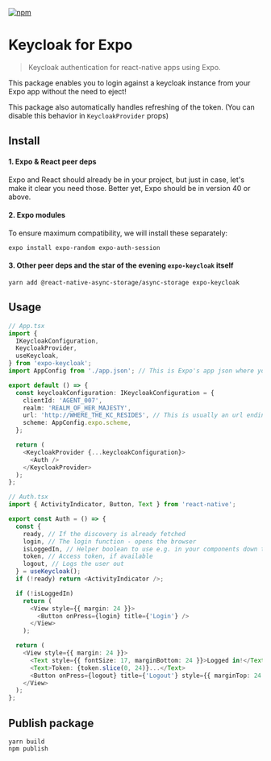 [![npm](https://img.shields.io/npm/v/expo-keycloak.svg?maxAge=2592000)](https://www.npmjs.com/package/expo-keycloak)

# Keycloak for Expo

> Keycloak authentication for react-native apps using Expo.

This package enables you to login against a keycloak instance from your Expo app without the need to eject!

This package also automatically handles refreshing of the token. (You can disable this behavior in `KeycloakProvider` props)

## Install

#### 1. Expo & React peer deps

Expo and React should already be in your project, but just in case, let's make it clear you need those. Better yet, Expo should be in version 40 or above.

#### 2. Expo modules

To ensure maximum compatibility, we will install these separately:

```
expo install expo-random expo-auth-session
```

#### 3. Other peer deps and the star of the evening `expo-keycloak` itself

```
yarn add @react-native-async-storage/async-storage expo-keycloak
```

## Usage

```typescript jsx
// App.tsx
import {
  IKeycloakConfiguration,
  KeycloakProvider,
  useKeycloak,
} from 'expo-keycloak';
import AppConfig from './app.json'; // This is Expo's app json where your scheme should be defined

export default () => {
  const keycloakConfiguration: IKeycloakConfiguration = {
    clientId: 'AGENT_007',
    realm: 'REALM_OF_HER_MAJESTY',
    url: 'http://WHERE_THE_KC_RESIDES', // This is usually an url ending with /auth
    scheme: AppConfig.expo.scheme,
  };

  return (
    <KeycloakProvider {...keycloakConfiguration}>
      <Auth />
    </KeycloakProvider>
  );
};
```

```typescript jsx
// Auth.tsx
import { ActivityIndicator, Button, Text } from 'react-native';

export const Auth = () => {
  const {
    ready, // If the discovery is already fetched
    login, // The login function - opens the browser
    isLoggedIn, // Helper boolean to use e.g. in your components down the tree
    token, // Access token, if available
    logout, // Logs the user out
  } = useKeycloak();
  if (!ready) return <ActivityIndicator />;

  if (!isLoggedIn)
    return (
      <View style={{ margin: 24 }}>
        <Button onPress={login} title={'Login'} />
      </View>
    );

  return (
    <View style={{ margin: 24 }}>
      <Text style={{ fontSize: 17, marginBottom: 24 }}>Logged in!</Text>
      <Text>Token: {token.slice(0, 24)}...</Text>
      <Button onPress={logout} title={'Logout'} style={{ marginTop: 24 }} />
    </View>
  );
};
```

## Publish package

```
yarn build
npm publish
```
